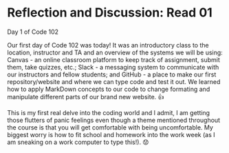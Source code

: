 # Reflection and Discussion: Read 01

Day 1 of Code 102

Our first day of Code 102 was today! It was an introductory class to the location, instructor and TA and an overview of the systems we will be using: Canvas - an online classroom platform to keep track of assignment, submit them, take quizzes, etc.; Slack - a messaging system to communicate with our instructors and fellow students; and GitHub - a place to make our first repository/website and where we can type code and test it out. We learned how to apply MarkDown concepts to our code to change formating and manipulate different parts of our brand new website. 👍

This is my first real delve into the coding world and I admit, I am getting those flutters of panic feelings even though a theme mentioned throughout the course is that you will get comfortable with being uncomfortable. My biggest worry is how to fit school and homework into the work week (as I am sneaking on a work computer to type this!). 😟
